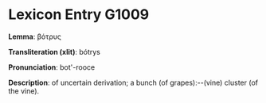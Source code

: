 # Lexicon Entry G1009

**Lemma**: βότρυς

**Transliteration (xlit)**: bótrys

**Pronunciation**: bot'-rooce

**Description**:
of uncertain derivation; a bunch (of grapes):--(vine) cluster (of the vine).
